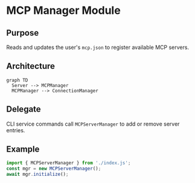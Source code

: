 # MCP Manager Module

## Purpose
Reads and updates the user's `mcp.json` to register available MCP servers.

## Architecture
```mermaid
graph TD
  Server --> MCPManager
  MCPManager --> ConnectionManager
```

## Delegate
CLI service commands call `MCPServerManager` to add or remove server entries.

## Example
```ts
import { MCPServerManager } from './index.js';
const mgr = new MCPServerManager();
await mgr.initialize();
```
